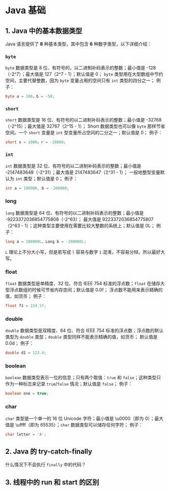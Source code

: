 # Java 基础

## 1. Java 中的基本数据类型

Java 语言提供了 **8** 种基本类型，其中包含 **6** 种数字类型，以下详细介绍：

### `byte`

`byte` 数据类型是 8 位、有符号的，以二进制补码表示的整数；最小值是 -128（-2^7）；最大值是 127（2^7 - 1）；默认值是 0；
`byte` 类型用在大型数组中节约空间，主要代替整数，因为 `byte` 变量占用的空间只有 `int` 类型的四分之一；
例子：

```java
byte a = 100，b = -50;
```

### `short`

`short` 数据类型是 16 位、有符号的以二进制补码表示的整数；最小值是 -32768（-2^15）；最大值是 32767（2^15 - 1）；
Short 数据类型也可以像 `byte` 那样节省空间。一个 `short` 变量是 `int` 型变量所占空间的二分之一；默认值是 0；
例子：

```java
short s = 1000，r = -20000;
```

### `int`

`int` 数据类型是 32 位、有符号的以二进制补码表示的整数；最小值是 -2147483648（-2^31）；最大值是 2147483647（2^31 - 1）；
一般地整型变量默认为 `int` 类型；默认值是 0；
例子：

```java
int a = 100000, b = -200000;
```

### long

`long` 数据类型是 64 位、有符号的以二进制补码表示的整数；最小值是 -9223372036854775808（-2^63）；
最大值是 9223372036854775807（2^63 - 1）；这种类型主要使用在需要比较大整数的系统上；默认值是 0L；
例子：

```java
long a = 100000L，Long b = -200000L;
```
`L` 理论上不分大小写，但是若写成 `l` 容易与数字 `1` 混淆，不容易分辩。所以最好大写。

### float

`float` 数据类型是单精度、32 位、符合 IEEE 754 标准的浮点数；`float` 在储存大型浮点数组的时候可节省内存空间；默认值是 0.0f；
浮点数不能用来表示精确的值，如货币；
例子：

```java
float f1 = 234.5f;
```

### double

`double` 数据类型是双精度、64 位、符合 IEEE 754 标准的浮点数；浮点数的默认类型为 `double` 类型；`double` 类型同样不能表示精确的值，如货币；
默认值是 0.0d；
例子：

```java
double d1 = 123.4;
```

### boolean

`boolean` 数据类型表示一位的信息；只有两个取值：`true` 和 `false`；这种类型只作为一种标志来记录 `true`/`false` 情况；默认值是 `false`；
例子：

```java
boolean one = true;
```

### char

`char` 类型是一个单一的 16 位 Unicode 字符；最小值是 \u0000（即为 0）；最大值是 \uffff（即为 65535）；`char` 数据类型可以储存任何字符；
例子：

```java
char letter = 'A';
```

## 2. Java 的 try-catch-finally

什么情况下不会执行 `finally` 中的代码？

## 3. 线程中的 run 和 start 的区别
